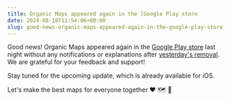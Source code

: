 ```yaml
---
title: Organic Maps appeared again in the [Google Play store
date: 2024-08-18T11:54:06+00:00
slug: good-news-organic-maps-appeared-again-in-the-google-play-store
---
```


Good news! Organic Maps appeared again in the [Google Play store](https://play.google.com/store/apps/details?id=app.organicmaps) last night without any notifications or explanations after [yesterday's removal](@/news/2024-08-17/401/index.md). We are grateful for your feedback and support!

Stay tuned for the upcoming update, which is already available for iOS.

Let's make the best maps for everyone together ❤️ 🗺 🚀
